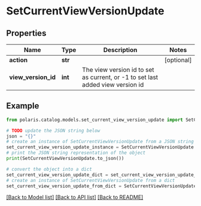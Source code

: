 <!--

 Licensed to the Apache Software Foundation (ASF) under one
 or more contributor license agreements.  See the NOTICE file
 distributed with this work for additional information
 regarding copyright ownership.  The ASF licenses this file
 to you under the Apache License, Version 2.0 (the
 "License"); you may not use this file except in compliance
 with the License.  You may obtain a copy of the License at

   http://www.apache.org/licenses/LICENSE-2.0

 Unless required by applicable law or agreed to in writing,
 software distributed under the License is distributed on an
 "AS IS" BASIS, WITHOUT WARRANTIES OR CONDITIONS OF ANY
 KIND, either express or implied.  See the License for the
 specific language governing permissions and limitations
 under the License.

-->
# SetCurrentViewVersionUpdate


## Properties

Name | Type | Description | Notes
------------ | ------------- | ------------- | -------------
**action** | **str** |  | [optional] 
**view_version_id** | **int** | The view version id to set as current, or -1 to set last added view version id | 

## Example

```python
from polaris.catalog.models.set_current_view_version_update import SetCurrentViewVersionUpdate

# TODO update the JSON string below
json = "{}"
# create an instance of SetCurrentViewVersionUpdate from a JSON string
set_current_view_version_update_instance = SetCurrentViewVersionUpdate.from_json(json)
# print the JSON string representation of the object
print(SetCurrentViewVersionUpdate.to_json())

# convert the object into a dict
set_current_view_version_update_dict = set_current_view_version_update_instance.to_dict()
# create an instance of SetCurrentViewVersionUpdate from a dict
set_current_view_version_update_from_dict = SetCurrentViewVersionUpdate.from_dict(set_current_view_version_update_dict)
```
[[Back to Model list]](../README.md#documentation-for-models) [[Back to API list]](../README.md#documentation-for-api-endpoints) [[Back to README]](../README.md)


